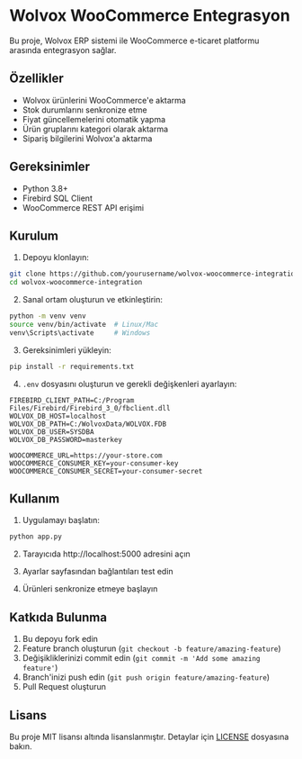 # Wolvox WooCommerce Entegrasyon

Bu proje, Wolvox ERP sistemi ile WooCommerce e-ticaret platformu arasında entegrasyon sağlar.

## Özellikler

- Wolvox ürünlerini WooCommerce'e aktarma
- Stok durumlarını senkronize etme
- Fiyat güncellemelerini otomatik yapma
- Ürün gruplarını kategori olarak aktarma
- Sipariş bilgilerini Wolvox'a aktarma

## Gereksinimler

- Python 3.8+
- Firebird SQL Client
- WooCommerce REST API erişimi

## Kurulum

1. Depoyu klonlayın:
```bash
git clone https://github.com/yourusername/wolvox-woocommerce-integration.git
cd wolvox-woocommerce-integration
```

2. Sanal ortam oluşturun ve etkinleştirin:
```bash
python -m venv venv
source venv/bin/activate  # Linux/Mac
venv\Scripts\activate     # Windows
```

3. Gereksinimleri yükleyin:
```bash
pip install -r requirements.txt
```

4. `.env` dosyasını oluşturun ve gerekli değişkenleri ayarlayın:
```env
FIREBIRD_CLIENT_PATH=C:/Program Files/Firebird/Firebird_3_0/fbclient.dll
WOLVOX_DB_HOST=localhost
WOLVOX_DB_PATH=C:/WolvoxData/WOLVOX.FDB
WOLVOX_DB_USER=SYSDBA
WOLVOX_DB_PASSWORD=masterkey

WOOCOMMERCE_URL=https://your-store.com
WOOCOMMERCE_CONSUMER_KEY=your-consumer-key
WOOCOMMERCE_CONSUMER_SECRET=your-consumer-secret
```

## Kullanım

1. Uygulamayı başlatın:
```bash
python app.py
```

2. Tarayıcıda http://localhost:5000 adresini açın

3. Ayarlar sayfasından bağlantıları test edin

4. Ürünleri senkronize etmeye başlayın

## Katkıda Bulunma

1. Bu depoyu fork edin
2. Feature branch oluşturun (`git checkout -b feature/amazing-feature`)
3. Değişikliklerinizi commit edin (`git commit -m 'Add some amazing feature'`)
4. Branch'inizi push edin (`git push origin feature/amazing-feature`)
5. Pull Request oluşturun

## Lisans

Bu proje MIT lisansı altında lisanslanmıştır. Detaylar için [LICENSE](LICENSE) dosyasına bakın.
